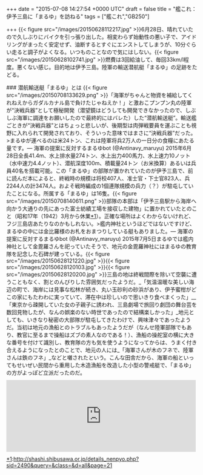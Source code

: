 
+++
date = "2015-07-08 14:27:54 +0000 UTC"
draft = false
title = "艦これ：伊予三島に「まるゆ」を訪ねる"
tags = ["艦これ","GB250"]

+++
{{< figure src="/images/20150628112217.jpg"  >}}6月28日、晴れていたので久しぶりにバイクを引っ張り出した。相変わらず始動性の悪い子で、アイドリングがまったく安定せず、油断するとすぐにエンストしてしまうが、10分ぐらい走ると調子がよくなる。いつものことなので気にはしない。{{< figure src="/images/20150628102741.jpg"  >}}燃費は3回給油して、毎回33km/l程度。悪くない感じ。目的地は伊予三島。陸軍の輸送潜航艇「まるゆ」の足跡をたどる。

<div class="section">
    ### 潜航輸送艇「まるゆ」とは
    {{< figure src="/images/20150708133629.png"  >}}「海軍がちゃんと物資を補給してくれねえからガダルカナル島で負けたじゃねえか！」と激おこプンプン丸の陸軍が“決戦兵器”として極秘開発（潜望鏡はどうしても開発できなかったので、しぶしぶ海軍に調達をお願いしたので最終的にはバレた）した“潜航輸送艇”。輸送艦ごときが“決戦兵器”とはちょっと悲しいが、後期型は肉弾戦要員を運ぶことも視野に入れられて開発されており、そういった意味ではまさに“決戦兵器”だった。>まるゆが運べるのは米24トン、これは陸軍将兵2万人の一日分の食糧にあたる量です。— 海軍の提案に反対するまるゆbot (@Antinavy_maruyu) 2015年6月28日<script async="" src="https://platform.twitter.com/widgets.js" charset="utf-8"></script>全長41.4m、水上排水量274トン、水上出力400馬力、水上速力10ノット（水中速力4.4ノット）、潜航深度100m、積載量24トン（お米換算）あるいは兵員40名を搭載可能。この「まるゆ」の部隊が置かれていたのが伊予三島で、前に読んだ本によると、終戦時の規模は将校407人、准士官・下士官823人、兵2244人の計3474人。およそ戦時編成の1個連隊規模の兵力（？）が駐屯していたことになる。所属する「まるゆ」は16隻。{{< figure src="/images/20150708140611.png"  >}}部隊の本部は「伊予三島駅から海岸へ向かう大通りの先にあった富士紡績工場を接収した建物」に置かれていたとのこと（昭和17年（1942）3月から休業<a href="#f-bd3ea1bc" name="fn-bd3ea1bc" title="http://shashi.shibusawa.or.jp/details_nenpyo.php?sid=2490&amp;query=&amp;class=&amp;d=all&amp;page=21">*1</a>）。正確な場所はよくわからないけれど、フジ三島店あたりなのかもしれない。>艦内神社というほどではないですけど、まるゆの中には金比羅様のお札をおまつりしている艇もありました。— 海軍の提案に反対するまるゆbot (@Antinavy_maruyu) 2015年7月5日<script async="" src="https://platform.twitter.com/widgets.js" charset="utf-8"></script>まるゆでは艦内神社として金毘羅さんを祀っていたそうで、地元の金毘羅神社にはまるゆの教育隊を記念した石碑が建っている。{{< figure src="/images/20150628121220.jpg"  >}}{{< figure src="/images/20150628120103.jpg"  >}}{{< figure src="/images/20150628120200.jpg"  >}}三島の地は終戦間際を除いて空襲に遭うこともなく、割とのんびりした雰囲気だったようだ。_「気温温暖な美しい海辺の町で、海岸には見事な松林が続き、丸い玉砂利の砂浜があり、伊予蜜柑がどこの家にもたわわに実っていて、滞在中は珍しいので思いきり食べまくった」__「東京から疎開していた女の子親子に誘われ、三島劇場で旅回り劇団の舞台芸を数回見物したが、なんの娯楽のない時世であったので結構楽しかった」_地元としても、いきなり秘密の大部隊が駐屯してきたわけで、興味津々であったようだ。当初は地元の漁船とのトラブルもあったようだが（なんせ陸軍部隊でもあり、教官に至るまで操船はズブの素人なのである！）、漁船の操舵室の横に大きな番号を付けて識別し、教育隊の方も気を使うようになってからは、うまく付き合えるようになったとのことで、地元の人には_「海軍さんが木のフネで、陸軍さんは鉄のフネ」_などと囃されたという。こんな田舎だから、海軍の船といってもせいぜい民間から重用した木造漁船を改造した小型の警戒艇で、「まるゆ」の方がよっぽど立派だったのだ。<iframe src="https://hatenablog-parts.com/embed?url=https%3A%2F%2Fblog.daruyanagi.jp%2Fentry%2F2014%2F10%2F07%2F030851" title="『陸軍潜水艦―潜航輸送艇マルゆの記録』 - だるろぐ" class="embed-card embed-blogcard" scrolling="no" frameborder="0" style="display: block; width: 100%; height: 190px; max-width: 500px; margin: 10px 0px;"></iframe>

</div><div class="footnote">
<a href="#fn-bd3ea1bc" name="f-bd3ea1bc" class="footnote-number">*1</a><span class="footnote-delimiter">:</span><span class="footnote-text"><a href="http://shashi.shibusawa.or.jp/details_nenpyo.php?sid=2490&amp;query=&amp;class=&amp;d=all&amp;page=21">http://shashi.shibusawa.or.jp/details_nenpyo.php?sid=2490&amp;query=&amp;class=&amp;d=all&amp;page=21</a></span>
</div>

